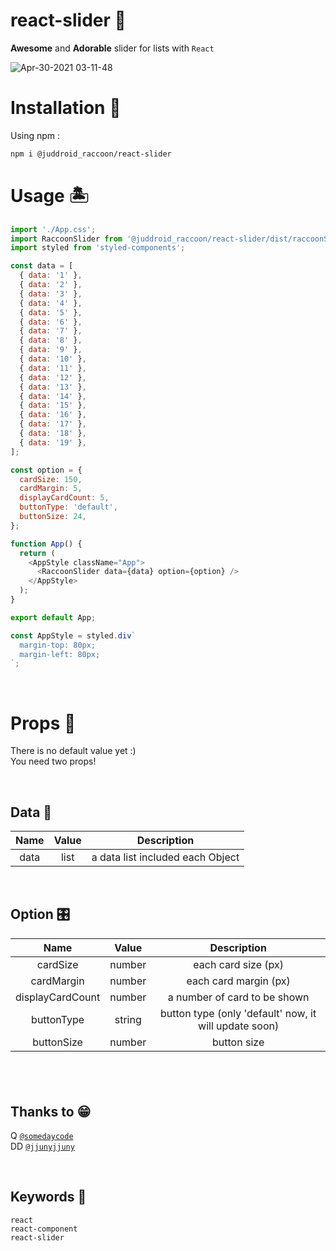 # react-slider 🐾

**Awesome** and **Adorable** slider for lists with `React`

![Apr-30-2021 03-11-48](https://user-images.githubusercontent.com/70361152/116598658-0e7e9d00-a962-11eb-9e77-36655ff6295c.gif)

# Installation 🚀

Using npm :

```zsh
npm i @juddroid_raccoon/react-slider
```

# Usage 🏝

```js
import './App.css';
import RaccoonSlider from '@juddroid_raccoon/react-slider/dist/raccoonSlider/RaccoonSlider';
import styled from 'styled-components';

const data = [
  { data: '1' },
  { data: '2' },
  { data: '3' },
  { data: '4' },
  { data: '5' },
  { data: '6' },
  { data: '7' },
  { data: '8' },
  { data: '9' },
  { data: '10' },
  { data: '11' },
  { data: '12' },
  { data: '13' },
  { data: '14' },
  { data: '15' },
  { data: '16' },
  { data: '17' },
  { data: '18' },
  { data: '19' },
];

const option = {
  cardSize: 150,
  cardMargin: 5,
  displayCardCount: 5,
  buttonType: 'default',
  buttonSize: 24,
};

function App() {
  return (
    <AppStyle className="App">
      <RaccoonSlider data={data} option={option} />
    </AppStyle>
  );
}

export default App;

const AppStyle = styled.div`
  margin-top: 80px;
  margin-left: 80px;
`;
```

<br />

# Props 🎹

There is no default value yet :)  
You need two props!

<br />

## Data 💾

| Name | Value |           Description            |
| :--: | :---: | :------------------------------: |
| data | list  | a data list included each Object |

<br />  
  
## Option 🎛

|       Name       | Value  |                      Description                      |
| :--------------: | :----: | :---------------------------------------------------: |
|     cardSize     | number |                  each card size (px)                  |
|    cardMargin    | number |                 each card margin (px)                 |
| displayCardCount | number |             a number of card to be shown              |
|    buttonType    | string | button type (only 'default' now, it will update soon) |
|    buttonSize    | number |                      button size                      |

## <br />

## Thanks to 😁

Q [`@somedaycode`](https://somedaycode.github.io/)  
DD [`@jjunyjjuny`](https://www.npmjs.com/package/@jjunyjjuny/react-carousel)

<br />

## Keywords 🍖

`react`  
`react-component`  
`react-slider`
